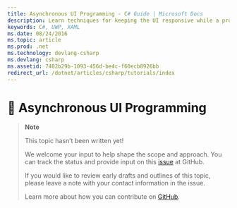 ```yaml
---
title: Asynchronous UI Programming - C# Guide | Microsoft Docs
description: Learn techniques for keeping the UI responsive while a programming is working on asynchronous operations
keywords: C#, UWP, XAML
ms.date: 08/24/2016
ms.topic: article
ms.prod: .net
ms.technology: devlang-csharp
ms.devlang: csharp
ms.assetid: 7402b29b-1093-456d-be4c-f60ecb8926bb
redirect_url: /dotnet/articles/csharp/tutorials/index
---
```


# 🔧 Asynchronous UI Programming

> **Note**
> 
> This topic hasn’t been written yet! 
>
> We welcome your input to help shape the scope and approach. You can track the status and provide input on this
> [issue](https://github.com/dotnet/docs/issues/951) at GitHub.
> 
> If you would like to review early drafts and outlines of this topic, please leave a note with your contact information in the issue.
>
> Learn more about how you can contribute on [GitHub](https://github.com/dotnet/docs/blob/master/CONTRIBUTING.md).
>
